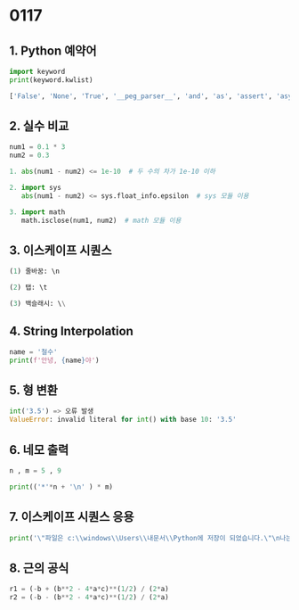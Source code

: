 # 0117

## 1. Python 예약어
```python
import keyword
print(keyword.kwlist)

['False', 'None', 'True', '__peg_parser__', 'and', 'as', 'assert', 'async', 'await', 'break', 'class', 'continue', 'def', 'del', 'elif', 'else', 'except', 'finally', 'for', 'from', 'global', 'if', 'import', 'in', 'is', 'lambda', 'nonlocal', 'not', 'or', 'pass', 'raise', 'return', 'try', 'while', 'with', 'yield']
```





## 2. 실수 비교

```python
num1 = 0.1 * 3
num2 = 0.3

1. abs(num1 - num2) <= 1e-10  # 두 수의 차가 1e-10 이하

2. import sys
   abs(num1 - num2) <= sys.float_info.epsilon  # sys 모듈 이용

3. import math
   math.isclose(num1, num2)  # math 모듈 이용
```





## 3. 이스케이프 시퀀스

```python
(1) 줄바꿈: \n

(2) 탭: \t

(3) 백슬래시: \\
```





## 4. String Interpolation

```python
name = '철수'
print(f'안녕, {name}야')
```





## 5. 형 변환

```python
int('3.5') => 오류 발생
ValueError: invalid literal for int() with base 10: '3.5'
```





## 6. 네모 출력

```py
n , m = 5 , 9

print(('*'*n + '\n' ) * m)
```





## 7. 이스케이프 시퀀스 응용

```python
print('\"파일은 c:\\windows\\Users\\내문서\\Python에 저장이 되었습니다.\"\n나는 생각했다. \'cd를 써서 git bash로 들어가 봐야지.\''))
```





## 8. 근의 공식

```python
r1 = (-b + (b**2 - 4*a*c)**(1/2) / (2*a)
r2 = (-b - (b**2 - 4*a*c)**(1/2) / (2*a)
```

